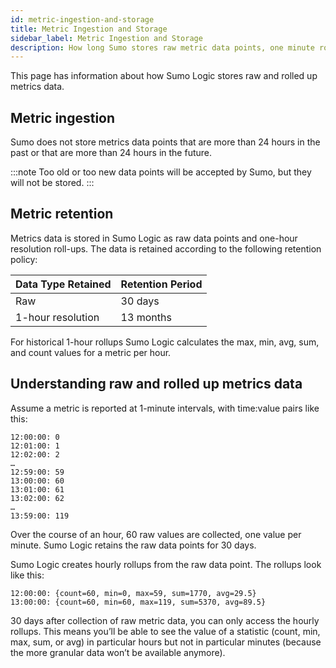 ```yaml
---
id: metric-ingestion-and-storage
title: Metric Ingestion and Storage
sidebar_label: Metric Ingestion and Storage
description: How long Sumo stores raw metric data points, one minute roll-ups, and one hour roll-ups.
---
```

This page has information about how Sumo Logic stores raw and rolled up metrics data.

## Metric ingestion

Sumo does not store metrics data points that are more than 24 hours in the past or that are more than 24 hours in the future.

:::note
Too old or too new data points will be accepted by Sumo, but they will not be stored.
:::

## Metric retention

Metrics data is stored in Sumo Logic as raw data points and one-hour resolution roll-ups. The data is retained according to the following retention policy:

| Data Type Retained | Retention Period |
|:------------------------|:----------------------|
| Raw                    | 30 days               |
| 1-hour resolution      | 13 months            |

For historical 1-hour rollups Sumo Logic calculates the max, min, avg, sum, and count values for a metric per hour.

## Understanding raw and rolled up metrics data

Assume a metric is reported at 1-minute intervals, with time:value pairs like this:

```
12:00:00: 0
12:01:00: 1
12:02:00: 2
…
12:59:00: 59
13:00:00: 60
13:01:00: 61
13:02:00: 62
…
13:59:00: 119
```

Over the course of an hour, 60 raw values are collected, one value per minute. Sumo Logic retains the raw data points for 30 days.

Sumo Logic creates hourly rollups from the raw data point. The rollups look like this:

```
12:00:00: {count=60, min=0, max=59, sum=1770, avg=29.5}
13:00:00: {count=60, min=60, max=119, sum=5370, avg=89.5}
```

30 days after collection of raw metric data, you can only access the hourly rollups. This means you’ll be able to see the value of a statistic (count, min, max, sum, or avg) in particular hours but not in particular minutes (because the more granular data won’t be available anymore).
